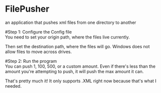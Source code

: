 # FilePusher
an application that pushes xml files from one directory to another

#Step 1: Configure the Config file  
You need to set your origin path, where the files live currently.  

Then set the destination path, where the files will go. Windows does not allow files to move across drives.  

#Step 2: Run the program  
You can push 1, 100, 500, or a custom amount. Even if there's less than the amount you're attempting to push, it will push the max amount it can.  

That's pretty much it! It only supports .XML right now because that's what I needed.

